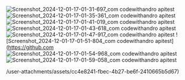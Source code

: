 ![Screenshot_2024-12-01-17-01-31-697_com codewithandro apitest](https://github.com/user-attachments/assets/a6b6b24c-8802-49fa-aea0-44bd3c646fcd)
![Screenshot_2024-12-01-17-01-35-361_com codewithandro apitest](https://github.com/user-attachments/assets/63d14c16-ec6b-4562-b137-7e93829706e4)
![Screenshot_2024-12-01-17-01-41-019_com codewithandro apitest](https://github.com/user-attachments/assets/26974f14-afeb-4c14-a63b-b093cbc46a9c)
![Screenshot_2024-12-01-17-01-43-618_com codewithandro apitest](https://github.com/user-attachments/assets/3806c1b8-8f3a-4f89-a712-446fadf6a6b8)
![Screenshot_2024-12-01-17-01-47-917_com codewithandro apitest](https://github.com/user-attachments/assets/85cda55f-7e00-421c-ba92-135957ee52f6)
![Screenshot_2024-12-01-17-01-51-804_com codewithandro apitest](https://github.com
![Screenshot_2024-12-01-17-01-54-968_com codewithandro apitest](https://github.com/user-attachments/assets/fd97b9b3-3403-4aa7-b367-3d763c445b08)
![Screenshot_2024-12-01-17-01-59-058_com codewithandro apitest](https://github.com/user-attachments/assets/353ed03a-3a6d-425b-ab96-e159a6521098)

/user-attachments/assets/cc4e8241-fbec-4b27-be6f-2410665b5d67)
